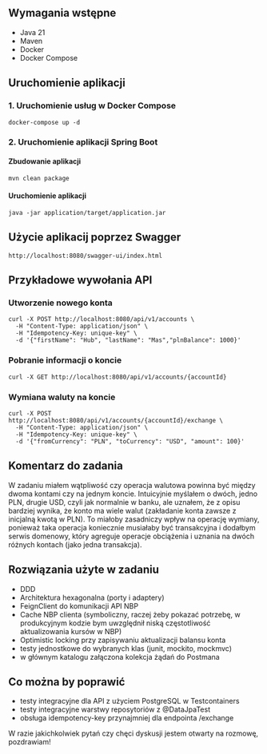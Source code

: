 ## Wymagania wstępne

- Java 21
- Maven
- Docker
- Docker Compose

## Uruchomienie aplikacji

### 1. Uruchomienie usług w Docker Compose

```shell script
docker-compose up -d
```

### 2. Uruchomienie aplikacji Spring Boot

#### Zbudowanie aplikacji

```shell script
mvn clean package
```

#### Uruchomienie aplikacji

```shell script
java -jar application/target/application.jar
```
## Użycie aplikacij poprzez Swagger

```shell script
http://localhost:8080/swagger-ui/index.html
```

## Przykładowe wywołania API

### Utworzenie nowego konta

```shell script
curl -X POST http://localhost:8080/api/v1/accounts \
  -H "Content-Type: application/json" \
  -H "Idempotency-Key: unique-key" \
  -d '{"firstName": "Hub", "lastName": "Mas","plnBalance": 1000}'
```

### Pobranie informacji o koncie

```shell script
curl -X GET http://localhost:8080/api/v1/accounts/{accountId}
```

### Wymiana waluty na koncie

```shell script
curl -X POST http://localhost:8080/api/v1/accounts/{accountId}/exchange \
  -H "Content-Type: application/json" \
  -H "Idempotency-Key: unique-key" \
  -d '{"fromCurrency": "PLN", "toCurrency": "USD", "amount": 100}'
```

## Komentarz do zadania

W zadaniu miałem wątpliwość czy operacja walutowa powinna być między dwoma kontami czy na jednym koncie. 
Intuicyjnie myślałem o dwóch, jedno PLN, drugie USD, czyli jak normalnie w banku, ale uznałem, że z opisu bardziej wynika, że konto ma wiele walut (zakładanie konta zawsze z inicjalną kwotą w PLN). 
To miałoby zasadniczy wpływ na operację wymiany, ponieważ taka operacja koniecznie musiałaby być transakcyjna i dodałbym serwis domenowy, który agreguje operacje obciążenia i uznania na dwóch różnych kontach (jako jedna transakcja).

## Rozwiązania użyte w zadaniu
- DDD
- Architektura hexagonalna (porty i adaptery)
- FeignClient do komunikacji API NBP
- Cache NBP clienta (symboliczny, raczej żeby pokazać potrzebę, w produkcyjnym kodzie bym uwzględnił niską częstotliwość aktualizowania kursów w NBP)
- Optimistic locking przy zapisywaniu aktualizacji balansu konta
- testy jednostkowe do wybranych klas (junit, mockito, mockmvc)
- w głównym katalogu załączona kolekcja żądań do Postmana

## Co można by poprawić
- testy integracyjne dla API z użyciem PostgreSQL w Testcontainers 
- testy integracyjne warstwy reposytoriów z @DataJpaTest
- obsługa idempotency-key przynajmniej dla endpointa /exchange

W razie jakichkolwiek pytań czy chęci dyskusji jestem otwarty na rozmowę, pozdrawiam!

